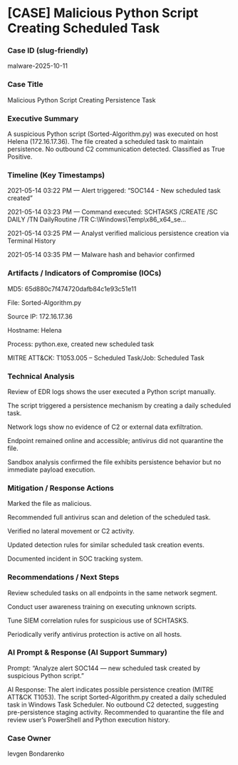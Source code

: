 # [CASE] Malicious Python Script Creating Scheduled Task

### Case ID (slug-friendly)

malware-2025-10-11

### Case Title

Malicious Python Script Creating Persistence Task

### Executive Summary

A suspicious Python script (Sorted-Algorithm.py) was executed on host Helena (172.16.17.36). The file created a scheduled task to maintain persistence. No outbound C2 communication detected. Classified as True Positive.

### Timeline (Key Timestamps)

2021-05-14 03:22 PM — Alert triggered: “SOC144 - New scheduled task created”

2021-05-14 03:23 PM — Command executed: SCHTASKS /CREATE /SC DAILY /TN DailyRoutine /TR C:\Windows\Temp\x86_x64_se...

2021-05-14 03:25 PM — Analyst verified malicious persistence creation via Terminal History

2021-05-14 03:35 PM — Malware hash and behavior confirmed

### Artifacts / Indicators of Compromise (IOCs)

MD5: 65d880c7f474720dafb84c1e93c51e11

File: Sorted-Algorithm.py

Source IP: 172.16.17.36

Hostname: Helena

Process: python.exe, created new scheduled task

MITRE ATT&CK: T1053.005 – Scheduled Task/Job: Scheduled Task

### Technical Analysis

Review of EDR logs shows the user executed a Python script manually.

The script triggered a persistence mechanism by creating a daily scheduled task.

Network logs show no evidence of C2 or external data exfiltration.

Endpoint remained online and accessible; antivirus did not quarantine the file.

Sandbox analysis confirmed the file exhibits persistence behavior but no immediate payload execution.

### Mitigation / Response Actions

Marked the file as malicious.

Recommended full antivirus scan and deletion of the scheduled task.

Verified no lateral movement or C2 activity.

Updated detection rules for similar scheduled task creation events.

Documented incident in SOC tracking system.

### Recommendations / Next Steps

Review scheduled tasks on all endpoints in the same network segment.

Conduct user awareness training on executing unknown scripts.

Tune SIEM correlation rules for suspicious use of SCHTASKS.

Periodically verify antivirus protection is active on all hosts.

### AI Prompt & Response (AI Support Summary)

Prompt:
“Analyze alert SOC144 — new scheduled task created by suspicious Python script.”

AI Response:
The alert indicates possible persistence creation (MITRE ATT&CK T1053).
The script Sorted-Algorithm.py created a daily scheduled task in Windows Task Scheduler.
No outbound C2 detected, suggesting pre-persistence staging activity.
Recommended to quarantine the file and review user’s PowerShell and Python execution history.

### Case Owner

Ievgen Bondarenko
